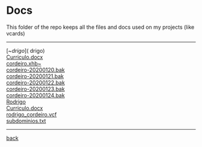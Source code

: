 # Docs
This folder of the repo keeps all the files and docs used on my projects (like vcards)

---------------------------
[~$drigo](~$drigo)<br>
[Curriculo.docx](Curriculo.docx)<br>
[cordeiro.xhb~](cordeiro.xhb~)<br>
[cordeiro-20200120.bak](cordeiro-20200120.bak)<br>
[cordeiro-20200121.bak](cordeiro-20200121.bak)<br>
[cordeiro-20200122.bak](cordeiro-20200122.bak)<br>
[cordeiro-20200123.bak](cordeiro-20200123.bak)<br>
[cordeiro-20200124.bak](cordeiro-20200124.bak)<br>
[Rodrigo](Rodrigo)<br>
[Curriculo.docx](Curriculo.docx)<br>
[rodrigo_cordeiro.vcf](rodrigo_cordeiro.vcf)<br>
[subdominios.txt](subdominios.txt)<br>

---------------------------

[back](../)
